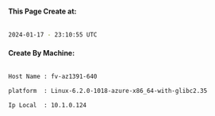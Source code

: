 
   
#### This Page Create at:

```bash

2024-01-17 - 23:10:55 UTC

```

#### Create By Machine:

```bash

Host Name : fv-az1391-640

platform  : Linux-6.2.0-1018-azure-x86_64-with-glibc2.35

Ip Local  : 10.1.0.124

```

